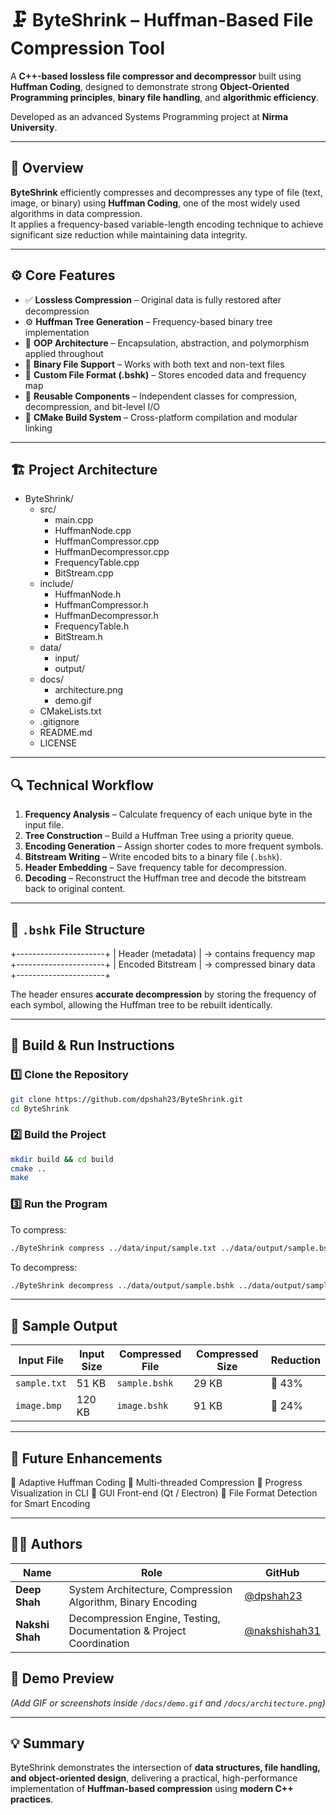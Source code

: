 # 🗜️ ByteShrink – Huffman-Based File Compression Tool

A **C++-based lossless file compressor and decompressor** built using **Huffman Coding**, designed to demonstrate strong **Object-Oriented Programming principles**, **binary file handling**, and **algorithmic efficiency**.

Developed as an advanced Systems Programming project at **Nirma University**.

---

## 🧠 Overview

**ByteShrink** efficiently compresses and decompresses any type of file (text, image, or binary) using **Huffman Coding**, one of the most widely used algorithms in data compression.  
It applies a frequency-based variable-length encoding technique to achieve significant size reduction while maintaining data integrity.

---

## ⚙️ Core Features

- ✅ **Lossless Compression** – Original data is fully restored after decompression  
- ⚙️ **Huffman Tree Generation** – Frequency-based binary tree implementation  
- 🧠 **OOP Architecture** – Encapsulation, abstraction, and polymorphism applied throughout  
- 💾 **Binary File Support** – Works with both text and non-text files  
- 🧩 **Custom File Format (.bshk)** – Stores encoded data and frequency map  
- 🧰 **Reusable Components** – Independent classes for compression, decompression, and bit-level I/O  
- 🚀 **CMake Build System** – Cross-platform compilation and modular linking  

---

## 🏗️ Project Architecture

- ByteShrink/
  - src/
    - main.cpp
    - HuffmanNode.cpp
    - HuffmanCompressor.cpp
    - HuffmanDecompressor.cpp
    - FrequencyTable.cpp
    - BitStream.cpp
  - include/
    - HuffmanNode.h
    - HuffmanCompressor.h
    - HuffmanDecompressor.h
    - FrequencyTable.h
    - BitStream.h
  - data/
    - input/
    - output/
  - docs/
    - architecture.png
    - demo.gif
  - CMakeLists.txt
  - .gitignore
  - README.md
  - LICENSE

---

## 🔍 Technical Workflow

1. **Frequency Analysis** – Calculate frequency of each unique byte in the input file.  
2. **Tree Construction** – Build a Huffman Tree using a priority queue.  
3. **Encoding Generation** – Assign shorter codes to more frequent symbols.  
4. **Bitstream Writing** – Write encoded bits to a binary file (`.bshk`).  
5. **Header Embedding** – Save frequency table for decompression.  
6. **Decoding** – Reconstruct the Huffman tree and decode the bitstream back to original content.

---

## 🧱 `.bshk` File Structure

+----------------------+
| Header (metadata)    | → contains frequency map
+----------------------+
| Encoded Bitstream    | → compressed binary data
+----------------------+

The header ensures **accurate decompression** by storing the frequency of each symbol, allowing the Huffman tree to be rebuilt identically.

---

## 🧰 Build & Run Instructions

### 1️⃣ Clone the Repository

```bash
git clone https://github.com/dpshah23/ByteShrink.git
cd ByteShrink
````

### 2️⃣ Build the Project

```bash
mkdir build && cd build
cmake ..
make
```

### 3️⃣ Run the Program

To compress:

```bash
./ByteShrink compress ../data/input/sample.txt ../data/output/sample.bshk
```

To decompress:

```bash
./ByteShrink decompress ../data/output/sample.bshk ../data/output/sample_out.txt
```

---

## 🧩 Sample Output

| Input File   | Input Size | Compressed File | Compressed Size | Reduction |
| ------------ | ---------- | --------------- | --------------- | --------- |
| `sample.txt` | 51 KB      | `sample.bshk`   | 29 KB           | 🔻 43%    |
| `image.bmp`  | 120 KB     | `image.bshk`    | 91 KB           | 🔻 24%    |

---

## 🧭 Future Enhancements

 🔹 Adaptive Huffman Coding
 🔹 Multi-threaded Compression
 🔹 Progress Visualization in CLI
 🔹 GUI Front-end (Qt / Electron)
 🔹 File Format Detection for Smart Encoding

---

## 🧑‍💻 Authors

| Name                      | Role                                                                | GitHub                                   |
| ------------------------- | ------------------------------------------------------------------- | ---------------------------------------- |
| **Deep Shah** | System Architecture, Compression Algorithm, Binary Encoding         | [@dpshah23](https://github.com/dpshah23) |
| **Nakshi Shah**                | Decompression Engine, Testing, Documentation & Project Coordination | [@nakshishah31](https://github.com/nakshishah31)                                  |

## 📸 Demo Preview

*(Add GIF or screenshots inside `/docs/demo.gif` and `/docs/architecture.png`)*

---

## 💡 Summary

ByteShrink demonstrates the intersection of **data structures, file handling, and object-oriented design**,
delivering a practical, high-performance implementation of **Huffman-based compression** using **modern C++ practices**.

